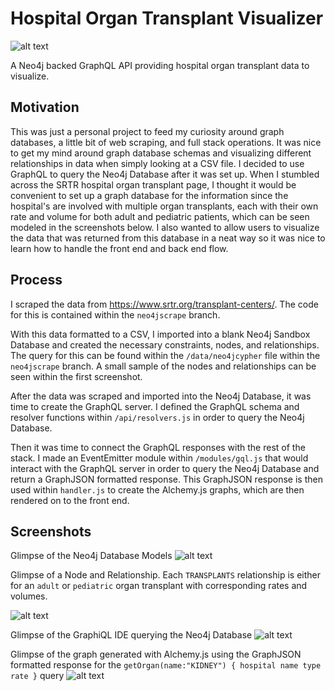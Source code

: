 # Hospital Organ Transplant Visualizer
![alt text](https://i.gyazo.com/5714877cf68881f65f5a7f0d3b5ab6cd.png "MATCH (n:Hospital) RETURN n LIMIT 5")

A Neo4j backed GraphQL API providing hospital organ transplant data to visualize.

## Motivation
This was just a personal project to feed my curiosity around graph databases, a little bit of web scraping, and full stack operations. It was nice to get my mind around graph database schemas and visualizing different relationships in data when simply looking at a CSV file. I decided to use GraphQL to query the Neo4j Database after it was set up. When I stumbled across the SRTR hospital organ transplant page, I thought it would be convenient to set up a graph database for the information since the hospital's are involved with multiple organ transplants, each with their own rate and volume for both adult and pediatric patients, which can be seen modeled in the screenshots below. I also wanted to allow users to visualize the data that was returned from this database in a neat way so it was nice to learn how to handle the front end and back end flow.

## Process
I scraped the data from https://www.srtr.org/transplant-centers/. The code for this is contained within the `neo4jscrape` branch.

With this data formatted to a CSV, I imported into a blank Neo4j Sandbox Database and created the necessary constraints, nodes, and relationships. The query for this can be found within the `/data/neo4jcypher` file within the `neo4jscrape` branch. A small sample of the nodes and relationships can be seen within the first screenshot.

After the data was scraped and imported into the Neo4j Database, it was time to create the GraphQL server. I defined the GraphQL schema and resolver functions within `/api/resolvers.js` in order to query the Neo4j Database. 

Then it was time to connect the GraphQL responses with the rest of the stack. I made an EventEmitter module within `/modules/gql.js` that would interact with the GraphQL server in order to query the Neo4j Database and return a GraphJSON formatted response. This GraphJSON response is then used within `handler.js` to create the Alchemy.js graphs, which are then rendered on to the front end.

## Screenshots
Glimpse of the Neo4j Database Models
![alt text](https://i.gyazo.com/dd9ef2da322740f7d63582d786096188.png "MATCH (n:Hospital) RETURN n LIMIT 5")

Glimpse of a Node and Relationship. Each `TRANSPLANTS` relationship is either for an `adult` or `pediatric` organ transplant with corresponding rates and volumes.

![alt text](https://i.gyazo.com/ef29aa2316871d31e88145c51ef45a67.png "MATCH r = (:Hospital {name: \"JOHNS HOPKINS HOSPITAL\"})-[:TRANSPLANTS]->(:Organ) RETURN r")

Glimpse of the GraphiQL IDE querying the Neo4j Database
![alt text](https://i.gyazo.com/9916e9a1ebae219030def77322d552da.png "{allHospitals { name transplants {name type rate volume}}}")

Glimpse of the graph generated with Alchemy.js using the GraphJSON formatted response for the `getOrgan(name:"KIDNEY") { hospital name type rate }` query
![alt text](https://i.gyazo.com/ef13507a423d7e75868002e669786443.png "Created using Alchemy.js. Node's radius based on transplant rate.")

